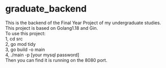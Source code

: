 # graduate_backend
This is the backend of the Final Year Project of my undergraduate studies.<br>
This project is based on Golang1.18 and Gin.<br>
To use this project:<br>
1, cd src<br>
2, go mod tidy<br>
3, go build -o main<br>
4, ./main -p [your mysql password]<br>
Then you can find it is running on the 8080 port.<br>
